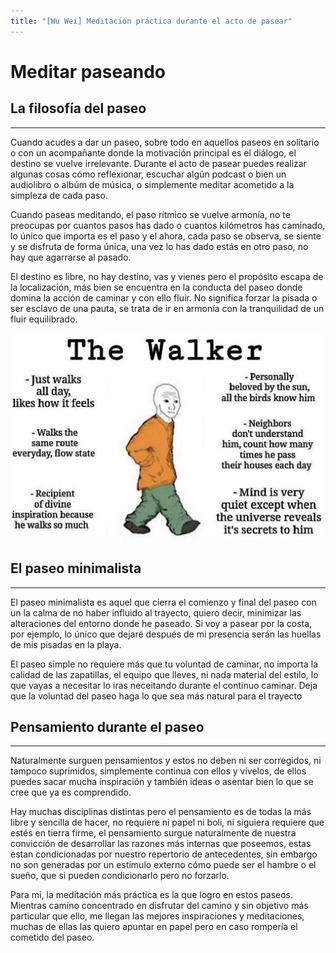 ```yaml
---
title: "[Wu Wei] Meditación práctica durante el acto de pasear"
---
```


# Meditar paseando

## La filosofía del paseo
---
Cuando acudes a dar un paseo, sobre todo en aquellos paseos en solitario o con un acompañante
donde la motivación principal es el diálogo, el destino se vuelve irrelevante. Durante el
acto de pasear puedes realizar algunas cosas cómo reflexionar, escuchar algún podcast o bien
un audiolibro o albúm de música, o simplemente meditar acometido a la simpleza de cada paso.

Cuando paseas meditando, el paso rítmico se vuelve armonía, no te preocupas por cuantos pasos
has dado o cuantos kilómetros has caminado, lo único que importa es el paso y el ahora, cada
paso se observa, se siente y se disfruta de forma única, una vez lo has dado estás en otro 
paso, no hay que agarrarse al pasado.

El destino es libre, no hay destino, vas y vienes pero el propósito escapa de la localización,
más bien se encuentra en la conducta del paseo donde domina la acción de caminar y con ello
fluir. No significa forzar la pisada o ser esclavo de una pauta, se trata de ir en armonía 
con la tranquilidad de un fluir equilibrado.

![El caminante](static/the_walker.png)

## El paseo minimalista
---
El paseo minimalista es aquel que cierra el comienzo y final del paseo con un la calma de no
haber influido al trayecto, quiero decir, minimizar las alteraciones del entorno donde he 
paseado. Si voy a pasear por la costa, por ejemplo, lo único que dejaré después de mi 
presencia serán las huellas de mis pisadas en la playa.

El paseo simple no requiere más que tu voluntad de caminar, no importa la calidad de las 
zapatillas, el equipo que lleves, ni nada material del estilo, lo que vayas a necesitar lo
iras neceitando durante el continuo caminar. Deja que la voluntad del paseo haga lo que sea
más natural para el trayecto

## Pensamiento durante el paseo
---
Naturalmente surguen pensamientos y estos no deben ni ser corregidos, ni tampoco suprimidos,
simplemente continua con ellos y vívelos, de ellos puedes sacar mucha inspiración y también
ideas o asentar bien lo que se cree que ya es comprendido.

Hay muchas disciplinas distintas pero el pensamiento es de todas la más libre y sencilla de
hacer, no requiere ni papel ni boli, ni siguiera requiere que estés en tierra firme, 
el pensamiento surgue naturalmente de nuestra convicción de desarrollar las razones más 
internas que poseemos, estas estan condicionadas por nuestro repertorio de antecedentes, sin
embargo no son generadas por un estímulo externo cómo puede ser el hambre o el sueño, que si
pueden condicionarlo pero no forzarlo.

Para mi, la meditación más práctica es la que logro en estos paseos. Mientras camino 
concentrado en disfrutar del camino y sin objetivo más particular que ello, me llegan las 
mejores inspiraciones y meditaciones, muchas de ellas las quiero apuntar en papel pero en 
caso rompería el cometido del paseo.

